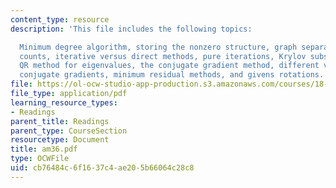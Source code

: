 ```yaml
---
content_type: resource
description: 'This file includes the following topics:

  Minimum degree algorithm, storing the nonzero structure, graph separators, operation
  counts, iterative versus direct methods, pure iterations, Krylov subspaces, the
  QR method for eigenvalues, the conjugate gradient method, different viewpoints on
  conjugate gradients, minimum residual methods, and givens rotations.'
file: https://ol-ocw-studio-app-production.s3.amazonaws.com/courses/18-086-mathematical-methods-for-engineers-ii-spring-2006/cb76484c6f1637c4ae205b66064c28c8_am36.pdf
file_type: application/pdf
learning_resource_types:
- Readings
parent_title: Readings
parent_type: CourseSection
resourcetype: Document
title: am36.pdf
type: OCWFile
uid: cb76484c-6f16-37c4-ae20-5b66064c28c8
---
```

